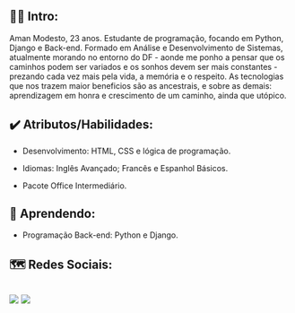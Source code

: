🧚‍♂️ Intro:
-
Aman Modesto, 23 anos. Estudante de programação, focando em Python, Django e Back-end. Formado em Análise e Desenvolvimento de Sistemas, atualmente morando no entorno do DF - aonde me ponho a pensar que os caminhos podem ser variados e os sonhos devem ser mais constantes - prezando cada vez mais pela vida, a memória e o respeito. As tecnologias que nos trazem maior beneficios são as ancestrais, e sobre as demais: aprendizagem em honra e crescimento de um caminho, ainda que utópico. 

✔️ Atributos/Habilidades:
-
- Desenvolvimento: HTML, CSS e lógica de programação.

- Idiomas: Inglês Avançado; Francês e Espanhol Básicos.

- Pacote Office Intermediário.

🌱 Aprendendo:
-
- Programação Back-end: Python e Django.

🗺️ Redes Sociais:
-
[<img src= "https://img.shields.io/badge/amanda_velozo2@hotmail.com-0078D4?style=for-the-badge&logo=microsoft-outlook&logoColor=white"/>](mailto:"amanda_velozo2@hotmail.com") 
[<img src="https://img.shields.io/badge/linkedin-%230077B5.svg?&style=for-the-badge&logo=linkedin&logoColor=white" />](https://www.linkedin.com/in/amanda-modesto-196a161b7/)
-

<!---
AMND22/AMND22 is a ✨ special ✨ repository because its `README.md` (this file) appears on your GitHub profile.
You can click the Preview link to take a look at your changes.
--->
